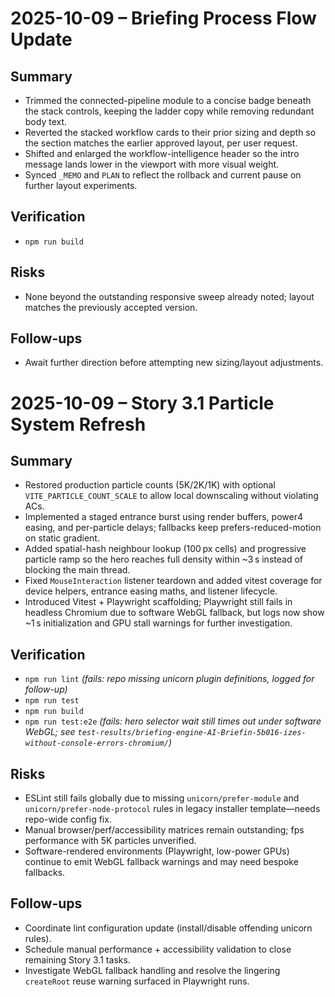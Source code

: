 # 2025-10-09 – Briefing Process Flow Update

## Summary
- Trimmed the connected-pipeline module to a concise badge beneath the stack controls, keeping the ladder copy while removing redundant body text.
- Reverted the stacked workflow cards to their prior sizing and depth so the section matches the earlier approved layout, per user request.
- Shifted and enlarged the workflow-intelligence header so the intro message lands lower in the viewport with more visual weight.
- Synced `_MEMO` and `PLAN` to reflect the rollback and current pause on further layout experiments.

## Verification
- `npm run build`

## Risks
- None beyond the outstanding responsive sweep already noted; layout matches the previously accepted version.

## Follow-ups
- Await further direction before attempting new sizing/layout adjustments.
# 2025-10-09 – Story 3.1 Particle System Refresh

## Summary
- Restored production particle counts (5K/2K/1K) with optional `VITE_PARTICLE_COUNT_SCALE` to allow local downscaling without violating ACs.
- Implemented a staged entrance burst using render buffers, power4 easing, and per-particle delays; fallbacks keep prefers-reduced-motion on static gradient.
- Added spatial-hash neighbour lookup (100 px cells) and progressive particle ramp so the hero reaches full density within ~3 s instead of blocking the main thread.
- Fixed `MouseInteraction` listener teardown and added vitest coverage for device helpers, entrance easing maths, and listener lifecycle.
- Introduced Vitest + Playwright scaffolding; Playwright still fails in headless Chromium due to software WebGL fallback, but logs now show ~1 s initialization and GPU stall warnings for further investigation.

## Verification
- `npm run lint` *(fails: repo missing unicorn plugin definitions, logged for follow-up)*
- `npm run test`
- `npm run build`
- `npm run test:e2e` *(fails: hero selector wait still times out under software WebGL; see `test-results/briefing-engine-AI-Briefin-5b016-izes-without-console-errors-chromium/`)*

## Risks
- ESLint still fails globally due to missing `unicorn/prefer-module` and `unicorn/prefer-node-protocol` rules in legacy installer template—needs repo-wide config fix.
- Manual browser/perf/accessibility matrices remain outstanding; fps performance with 5K particles unverified.
- Software-rendered environments (Playwright, low-power GPUs) continue to emit WebGL fallback warnings and may need bespoke fallbacks.

## Follow-ups
- Coordinate lint configuration update (install/disable offending unicorn rules).
- Schedule manual performance + accessibility validation to close remaining Story 3.1 tasks.
- Investigate WebGL fallback handling and resolve the lingering `createRoot` reuse warning surfaced in Playwright runs.
